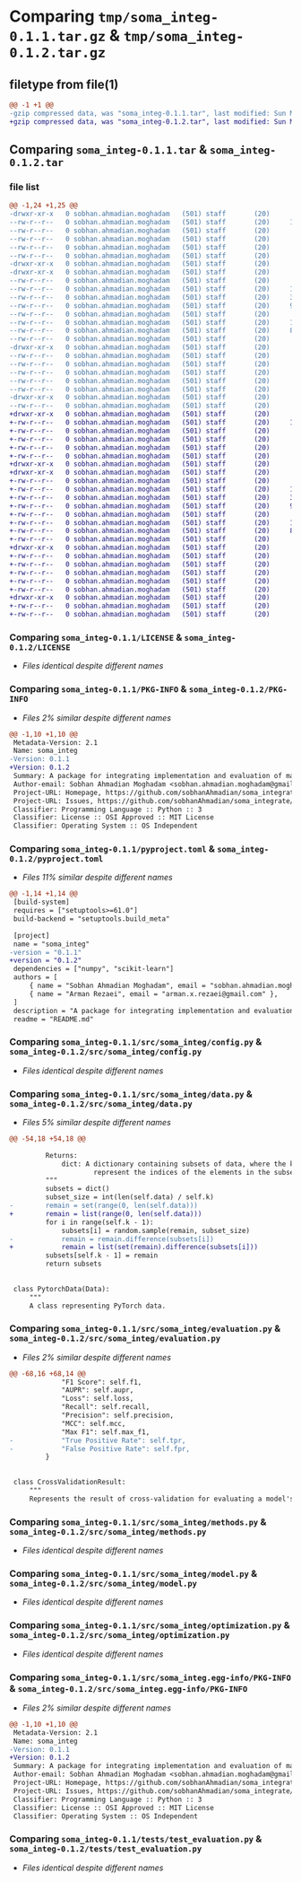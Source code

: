 # Comparing `tmp/soma_integ-0.1.1.tar.gz` & `tmp/soma_integ-0.1.2.tar.gz`

## filetype from file(1)

```diff
@@ -1 +1 @@
-gzip compressed data, was "soma_integ-0.1.1.tar", last modified: Sun May 12 08:29:52 2024, max compression
+gzip compressed data, was "soma_integ-0.1.2.tar", last modified: Sun May 12 18:54:28 2024, max compression
```

## Comparing `soma_integ-0.1.1.tar` & `soma_integ-0.1.2.tar`

### file list

```diff
@@ -1,24 +1,25 @@
-drwxr-xr-x   0 sobhan.ahmadian.moghadam   (501) staff       (20)        0 2024-05-12 08:29:52.127779 soma_integ-0.1.1/
--rw-r--r--   0 sobhan.ahmadian.moghadam   (501) staff       (20)     1073 2024-04-15 11:21:18.000000 soma_integ-0.1.1/LICENSE
--rw-r--r--   0 sobhan.ahmadian.moghadam   (501) staff       (20)      750 2024-05-12 08:29:52.127546 soma_integ-0.1.1/PKG-INFO
--rw-r--r--   0 sobhan.ahmadian.moghadam   (501) staff       (20)        0 2024-04-15 11:15:15.000000 soma_integ-0.1.1/README.md
--rw-r--r--   0 sobhan.ahmadian.moghadam   (501) staff       (20)      838 2024-05-12 08:29:34.000000 soma_integ-0.1.1/pyproject.toml
--rw-r--r--   0 sobhan.ahmadian.moghadam   (501) staff       (20)       38 2024-05-12 08:29:52.127829 soma_integ-0.1.1/setup.cfg
-drwxr-xr-x   0 sobhan.ahmadian.moghadam   (501) staff       (20)        0 2024-05-12 08:29:52.123239 soma_integ-0.1.1/src/
-drwxr-xr-x   0 sobhan.ahmadian.moghadam   (501) staff       (20)        0 2024-05-12 08:29:52.125815 soma_integ-0.1.1/src/soma_integ/
--rw-r--r--   0 sobhan.ahmadian.moghadam   (501) staff       (20)      409 2024-05-12 08:27:59.000000 soma_integ-0.1.1/src/soma_integ/__init__.py
--rw-r--r--   0 sobhan.ahmadian.moghadam   (501) staff       (20)     1597 2024-05-12 07:11:25.000000 soma_integ-0.1.1/src/soma_integ/config.py
--rw-r--r--   0 sobhan.ahmadian.moghadam   (501) staff       (20)     3510 2024-05-11 11:51:59.000000 soma_integ-0.1.1/src/soma_integ/data.py
--rw-r--r--   0 sobhan.ahmadian.moghadam   (501) staff       (20)     9310 2024-05-12 08:21:50.000000 soma_integ-0.1.1/src/soma_integ/evaluation.py
--rw-r--r--   0 sobhan.ahmadian.moghadam   (501) staff       (20)      822 2024-05-11 13:16:50.000000 soma_integ-0.1.1/src/soma_integ/methods.py
--rw-r--r--   0 sobhan.ahmadian.moghadam   (501) staff       (20)     1632 2024-05-12 07:52:23.000000 soma_integ-0.1.1/src/soma_integ/model.py
--rw-r--r--   0 sobhan.ahmadian.moghadam   (501) staff       (20)     8072 2024-05-12 07:05:14.000000 soma_integ-0.1.1/src/soma_integ/optimization.py
--rw-r--r--   0 sobhan.ahmadian.moghadam   (501) staff       (20)      197 2024-03-04 18:10:58.000000 soma_integ-0.1.1/src/soma_integ/utils.py
-drwxr-xr-x   0 sobhan.ahmadian.moghadam   (501) staff       (20)        0 2024-05-12 08:29:52.127203 soma_integ-0.1.1/src/soma_integ.egg-info/
--rw-r--r--   0 sobhan.ahmadian.moghadam   (501) staff       (20)      750 2024-05-12 08:29:52.000000 soma_integ-0.1.1/src/soma_integ.egg-info/PKG-INFO
--rw-r--r--   0 sobhan.ahmadian.moghadam   (501) staff       (20)      455 2024-05-12 08:29:52.000000 soma_integ-0.1.1/src/soma_integ.egg-info/SOURCES.txt
--rw-r--r--   0 sobhan.ahmadian.moghadam   (501) staff       (20)        1 2024-05-12 08:29:52.000000 soma_integ-0.1.1/src/soma_integ.egg-info/dependency_links.txt
--rw-r--r--   0 sobhan.ahmadian.moghadam   (501) staff       (20)       31 2024-05-12 08:29:52.000000 soma_integ-0.1.1/src/soma_integ.egg-info/requires.txt
--rw-r--r--   0 sobhan.ahmadian.moghadam   (501) staff       (20)       11 2024-05-12 08:29:52.000000 soma_integ-0.1.1/src/soma_integ.egg-info/top_level.txt
-drwxr-xr-x   0 sobhan.ahmadian.moghadam   (501) staff       (20)        0 2024-05-12 08:29:52.126903 soma_integ-0.1.1/tests/
--rw-r--r--   0 sobhan.ahmadian.moghadam   (501) staff       (20)      576 2024-05-12 08:25:05.000000 soma_integ-0.1.1/tests/test_evaluation.py
+drwxr-xr-x   0 sobhan.ahmadian.moghadam   (501) staff       (20)        0 2024-05-12 18:54:28.155751 soma_integ-0.1.2/
+-rw-r--r--   0 sobhan.ahmadian.moghadam   (501) staff       (20)     1073 2024-04-15 11:21:18.000000 soma_integ-0.1.2/LICENSE
+-rw-r--r--   0 sobhan.ahmadian.moghadam   (501) staff       (20)      750 2024-05-12 18:54:28.155536 soma_integ-0.1.2/PKG-INFO
+-rw-r--r--   0 sobhan.ahmadian.moghadam   (501) staff       (20)        0 2024-04-15 11:15:15.000000 soma_integ-0.1.2/README.md
+-rw-r--r--   0 sobhan.ahmadian.moghadam   (501) staff       (20)      838 2024-05-12 18:52:11.000000 soma_integ-0.1.2/pyproject.toml
+-rw-r--r--   0 sobhan.ahmadian.moghadam   (501) staff       (20)       38 2024-05-12 18:54:28.155801 soma_integ-0.1.2/setup.cfg
+drwxr-xr-x   0 sobhan.ahmadian.moghadam   (501) staff       (20)        0 2024-05-12 18:54:28.150476 soma_integ-0.1.2/src/
+drwxr-xr-x   0 sobhan.ahmadian.moghadam   (501) staff       (20)        0 2024-05-12 18:54:28.153385 soma_integ-0.1.2/src/soma_integ/
+-rw-r--r--   0 sobhan.ahmadian.moghadam   (501) staff       (20)      409 2024-05-12 08:37:42.000000 soma_integ-0.1.2/src/soma_integ/__init__.py
+-rw-r--r--   0 sobhan.ahmadian.moghadam   (501) staff       (20)     1597 2024-05-12 08:37:42.000000 soma_integ-0.1.2/src/soma_integ/config.py
+-rw-r--r--   0 sobhan.ahmadian.moghadam   (501) staff       (20)     3522 2024-05-12 18:36:38.000000 soma_integ-0.1.2/src/soma_integ/data.py
+-rw-r--r--   0 sobhan.ahmadian.moghadam   (501) staff       (20)     9221 2024-05-12 18:29:39.000000 soma_integ-0.1.2/src/soma_integ/evaluation.py
+-rw-r--r--   0 sobhan.ahmadian.moghadam   (501) staff       (20)      822 2024-05-12 08:37:42.000000 soma_integ-0.1.2/src/soma_integ/methods.py
+-rw-r--r--   0 sobhan.ahmadian.moghadam   (501) staff       (20)     1632 2024-05-12 08:37:42.000000 soma_integ-0.1.2/src/soma_integ/model.py
+-rw-r--r--   0 sobhan.ahmadian.moghadam   (501) staff       (20)     8072 2024-05-12 08:37:42.000000 soma_integ-0.1.2/src/soma_integ/optimization.py
+-rw-r--r--   0 sobhan.ahmadian.moghadam   (501) staff       (20)      197 2024-03-04 18:10:58.000000 soma_integ-0.1.2/src/soma_integ/utils.py
+drwxr-xr-x   0 sobhan.ahmadian.moghadam   (501) staff       (20)        0 2024-05-12 18:54:28.155233 soma_integ-0.1.2/src/soma_integ.egg-info/
+-rw-r--r--   0 sobhan.ahmadian.moghadam   (501) staff       (20)      750 2024-05-12 18:54:28.000000 soma_integ-0.1.2/src/soma_integ.egg-info/PKG-INFO
+-rw-r--r--   0 sobhan.ahmadian.moghadam   (501) staff       (20)      474 2024-05-12 18:54:28.000000 soma_integ-0.1.2/src/soma_integ.egg-info/SOURCES.txt
+-rw-r--r--   0 sobhan.ahmadian.moghadam   (501) staff       (20)        1 2024-05-12 18:54:28.000000 soma_integ-0.1.2/src/soma_integ.egg-info/dependency_links.txt
+-rw-r--r--   0 sobhan.ahmadian.moghadam   (501) staff       (20)       31 2024-05-12 18:54:28.000000 soma_integ-0.1.2/src/soma_integ.egg-info/requires.txt
+-rw-r--r--   0 sobhan.ahmadian.moghadam   (501) staff       (20)       11 2024-05-12 18:54:28.000000 soma_integ-0.1.2/src/soma_integ.egg-info/top_level.txt
+drwxr-xr-x   0 sobhan.ahmadian.moghadam   (501) staff       (20)        0 2024-05-12 18:54:28.154901 soma_integ-0.1.2/tests/
+-rw-r--r--   0 sobhan.ahmadian.moghadam   (501) staff       (20)      550 2024-05-12 18:49:52.000000 soma_integ-0.1.2/tests/test_data.py
+-rw-r--r--   0 sobhan.ahmadian.moghadam   (501) staff       (20)      576 2024-05-12 08:37:42.000000 soma_integ-0.1.2/tests/test_evaluation.py
```

### Comparing `soma_integ-0.1.1/LICENSE` & `soma_integ-0.1.2/LICENSE`

 * *Files identical despite different names*

### Comparing `soma_integ-0.1.1/PKG-INFO` & `soma_integ-0.1.2/PKG-INFO`

 * *Files 2% similar despite different names*

```diff
@@ -1,10 +1,10 @@
 Metadata-Version: 2.1
 Name: soma_integ
-Version: 0.1.1
+Version: 0.1.2
 Summary: A package for integrating implementation and evaluation of machine learning platforms
 Author-email: Sobhan Ahmadian Moghadam <sobhan.ahmadian.moghadam@gmail.com>, Arman Rezaei <arman.x.rezaei@gmail.com>
 Project-URL: Homepage, https://github.com/sobhanAhmadian/soma_integrate
 Project-URL: Issues, https://github.com/sobhanAhmadian/soma_integrate/issues
 Classifier: Programming Language :: Python :: 3
 Classifier: License :: OSI Approved :: MIT License
 Classifier: Operating System :: OS Independent
```

### Comparing `soma_integ-0.1.1/pyproject.toml` & `soma_integ-0.1.2/pyproject.toml`

 * *Files 11% similar despite different names*

```diff
@@ -1,14 +1,14 @@
 [build-system]
 requires = ["setuptools>=61.0"]
 build-backend = "setuptools.build_meta"
 
 [project]
 name = "soma_integ"
-version = "0.1.1"
+version = "0.1.2"
 dependencies = ["numpy", "scikit-learn"]
 authors = [
     { name = "Sobhan Ahmadian Moghadam", email = "sobhan.ahmadian.moghadam@gmail.com" },
     { name = "Arman Rezaei", email = "arman.x.rezaei@gmail.com" },
 ]
 description = "A package for integrating implementation and evaluation of machine learning platforms"
 readme = "README.md"
```

### Comparing `soma_integ-0.1.1/src/soma_integ/config.py` & `soma_integ-0.1.2/src/soma_integ/config.py`

 * *Files identical despite different names*

### Comparing `soma_integ-0.1.1/src/soma_integ/data.py` & `soma_integ-0.1.2/src/soma_integ/data.py`

 * *Files 5% similar despite different names*

```diff
@@ -54,18 +54,18 @@
 
         Returns:
             dict: A dictionary containing subsets of data, where the keys represent the subset index and the values
                     represent the indices of the elements in the subset.
         """
         subsets = dict()
         subset_size = int(len(self.data) / self.k)
-        remain = set(range(0, len(self.data)))
+        remain = list(range(0, len(self.data)))
         for i in range(self.k - 1):
             subsets[i] = random.sample(remain, subset_size)
-            remain = remain.difference(subsets[i])
+            remain = list(set(remain).difference(subsets[i]))
         subsets[self.k - 1] = remain
         return subsets
 
 
 class PytorchData(Data):
     """
     A class representing PyTorch data.
```

### Comparing `soma_integ-0.1.1/src/soma_integ/evaluation.py` & `soma_integ-0.1.2/src/soma_integ/evaluation.py`

 * *Files 2% similar despite different names*

```diff
@@ -68,16 +68,14 @@
             "F1 Score": self.f1,
             "AUPR": self.aupr,
             "Loss": self.loss,
             "Recall": self.recall,
             "Precision": self.precision,
             "MCC": self.mcc,
             "Max F1": self.max_f1,
-            "True Positive Rate": self.tpr,
-            "False Positive Rate": self.fpr,
         }
 
 
 class CrossValidationResult:
     """
     Represents the result of cross-validation for evaluating a model's performance.
```

### Comparing `soma_integ-0.1.1/src/soma_integ/methods.py` & `soma_integ-0.1.2/src/soma_integ/methods.py`

 * *Files identical despite different names*

### Comparing `soma_integ-0.1.1/src/soma_integ/model.py` & `soma_integ-0.1.2/src/soma_integ/model.py`

 * *Files identical despite different names*

### Comparing `soma_integ-0.1.1/src/soma_integ/optimization.py` & `soma_integ-0.1.2/src/soma_integ/optimization.py`

 * *Files identical despite different names*

### Comparing `soma_integ-0.1.1/src/soma_integ.egg-info/PKG-INFO` & `soma_integ-0.1.2/src/soma_integ.egg-info/PKG-INFO`

 * *Files 2% similar despite different names*

```diff
@@ -1,10 +1,10 @@
 Metadata-Version: 2.1
 Name: soma_integ
-Version: 0.1.1
+Version: 0.1.2
 Summary: A package for integrating implementation and evaluation of machine learning platforms
 Author-email: Sobhan Ahmadian Moghadam <sobhan.ahmadian.moghadam@gmail.com>, Arman Rezaei <arman.x.rezaei@gmail.com>
 Project-URL: Homepage, https://github.com/sobhanAhmadian/soma_integrate
 Project-URL: Issues, https://github.com/sobhanAhmadian/soma_integrate/issues
 Classifier: Programming Language :: Python :: 3
 Classifier: License :: OSI Approved :: MIT License
 Classifier: Operating System :: OS Independent
```

### Comparing `soma_integ-0.1.1/tests/test_evaluation.py` & `soma_integ-0.1.2/tests/test_evaluation.py`

 * *Files identical despite different names*

